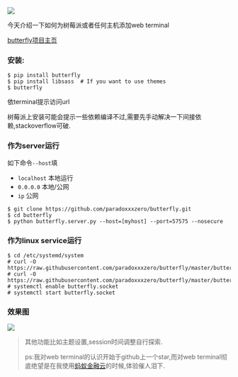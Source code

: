 ![](http://7xqjx7.com1.z0.glb.clouddn.com/image/Screen%20Shot%202016-03-23%20at%2020.47.50.png?imageView2/2/h/600) 

今天介绍一下如何为树莓派或者任何主机添加web terminal 

[butterfly项目主页](https://github.com/paradoxxxzero/butterfly)  

### 安装:
```
$ pip install butterfly
$ pip install libsass  # If you want to use themes
$ butterfly
```
依terminal提示访问url 

树莓派上安装可能会提示一些依赖编译不过,需要先手动解决一下间接依赖,stackoverflow可破.

### 作为server运行
如下命令`--host`填 

- `localhost` 本地运行
- `0.0.0.0` 本地/公网
- `ip` 公网 

```
$ git clone https://github.com/paradoxxxzero/butterfly.git
$ cd butterfly
$ python butterfly.server.py --host=[myhost] --port=57575 --nosecure
``` 

### 作为linux service运行

```
$ cd /etc/systemd/system
# curl -O https://raw.githubusercontent.com/paradoxxxzero/butterfly/master/butterfly.service
# curl -O https://raw.githubusercontent.com/paradoxxxzero/butterfly/master/butterfly.socket
# systemctl enable butterfly.socket
# systemctl start butterfly.socket
``` 

### 效果图 

![](http://7xqjx7.com1.z0.glb.clouddn.com/image/687474703a2f2f70.gif?imageView2/2/h/600)

> 其他功能比如主题设置,session时间调整自行探索.  
> 
> ps:我对web terminal的认识开始于github上一个star,而对web terminal彻底绝望是在我使用[蚂蚁金融云](https://www.cloud.alipay.com)的时候,体验催人泪下.
